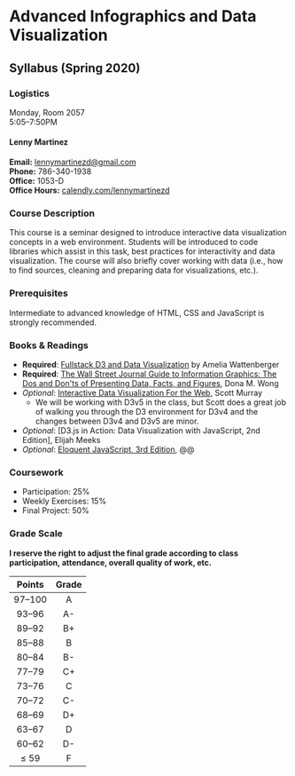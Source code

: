 # Advanced Infographics and Data Visualization

## Syllabus (Spring 2020)

### Logistics

Monday, Room 2057  
5:05–7:50PM

#### Lenny Martinez
**Email:** [lennymartinezd@gmail.com](mailto:lennymartinezd@gmail.com)  
**Phone:** 786-340-1938  
**Office:** 1053-D  
**Office Hours:** [calendly.com/lennymartinezd](https://calendly.com/lennymartinezd)

### Course Description

This course is a seminar designed to introduce interactive data visualization concepts in a web environment. Students will be introduced to code libraries which assist in this task, best practices for interactivity and data visualization. The course will also briefly cover working with data (i.e., how to find sources, cleaning and preparing data for visualizations, etc.).

### Prerequisites

Intermediate to advanced knowledge of HTML, CSS and JavaScript is strongly recommended.

### Books & Readings

* **Required**: [Fullstack D3 and Data Visualization](https://www.newline.co/fullstack-d3) by Amelia Wattenberger
* **Required**: [The Wall Street Journal Guide to Information Graphics: The Dos and Don'ts of Presenting Data, Facts, and Figures](https://www.amazon.com/Street-Journal-Guide-Information-Graphics/dp/0393347281/), Dona M. Wong
* *Optional*: [Interactive Data Visualization For the Web](https://www.amazon.com/dp/1491921285), Scott Murray
  * We will be working with D3v5 in the class, but Scott does a great job of walking you through the D3 environment for D3v4 and the changes between D3v4 and D3v5 are minor.
* *Optional*: [D3.js in Action: Data Visualization with JavaScript, 2nd Edition], Elijah Meeks
* *Optional*: [Eloquent JavaScript, 3rd Edition](https://eloquentjavascript.net/), @@

### Coursework

* Participation: 25%
* Weekly Exercises: 15%
* Final Project: 50%

### Grade Scale

**I reserve the right to adjust the final grade according to class participation, attendance, overall quality of work, etc.**

| Points | Grade |
|:------:|:-----:|
| 97–100 | A |
| 93–96 | A- |
| 89–92 | B+ |
| 85–88 | B |
| 80–84 | B- |
| 77–79 | C+ |
| 73–76 | C |
| 70–72 | C- |
| 68–69 | D+ |
| 63–67 | D |
| 60–62 | D- |
| ≤ 59 | F |
